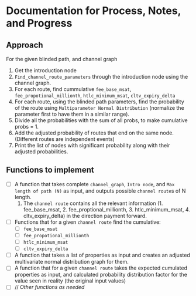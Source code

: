 # Documentation for Process, Notes, and Progress

## Approach

For the given blinded path, and channel graph

1. Get the introduction node
2. `Find_channel_route_parameters` through the introduction node using the channel graph.
3. For each route, find cummulative `fee_base_msat`, `fee_propotional_millionth`, `htlc_minimum_msat`, `cltv_expiry_delta`
4. For each route, using the blinded path parameters, find the probability of the route using `Multiparameter Normal Distribution` (normalize the parameter first to have them in a similar range).
5. Divide all the probabilities with the sum of all probs, to make cumulative probs = 1.
6. Add the adjusted probability of routes that end on the same node. (Different routes are independent events)
7. Print the list of nodes with significant probability along with their adjusted probabilities.

## Functions to implement

- [ ] A function that takes complete `channel_graph`, `Intro node`, and `Max length of path (N)` as input, and outputs possible `channel route`s of N length.
    1. The `channel route` contains all the relevant information (1. fee_base_msat, 2. fee_proptional_millionth, 3. htlc_minimum_msat, 4. cltv_expiry_delta) in the direction payment forward.
- [ ] Functions that for a given `channel route` find the cumulative:
    - [ ] `fee_base_msat`
    - [ ] `fee_propotional_millionth`
    - [ ] `htlc_minimum_msat`
    - [ ] `cltv_expiry_delta`
- [ ] A function that takes a list of properties as input and creates an adjusted multivariate normal distribution graph for them.
- [ ] A function that for a given `channel route` takes the expected cumulated properties as input, and calculated probability distribution factor for the value seen in reality (the original input values)
- [ ] // _Other functions as needed_